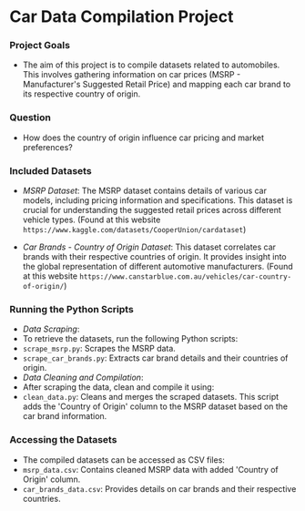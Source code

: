 # Car Data Compilation Project

### Project Goals
* The aim of this project is to compile datasets related to automobiles. This involves gathering information on car prices (MSRP - Manufacturer's Suggested Retail Price) and mapping each car brand to its respective country of origin.

### Question
* How does the country of origin influence car pricing and market preferences?

### Included Datasets
* *MSRP Dataset*: The MSRP dataset contains details of various car models, including pricing information and specifications. This dataset is crucial for understanding the suggested retail prices across different vehicle types. (Found at this website `https://www.kaggle.com/datasets/CooperUnion/cardataset`)

* *Car Brands - Country of Origin Dataset*: This dataset correlates car brands with their respective countries of origin. It provides insight into the global representation of different automotive manufacturers. (Found at this website `https://www.canstarblue.com.au/vehicles/car-country-of-origin/`)

### Running the Python Scripts
* *Data Scraping*:
* To retrieve the datasets, run the following Python scripts:
* `scrape_msrp.py`: Scrapes the MSRP data.
* `scrape_car_brands.py`: Extracts car brand details and their countries of origin. 
* *Data Cleaning and Compilation*:
* After scraping the data, clean and compile it using:
* `clean_data.py`: Cleans and merges the scraped datasets. This script adds the 'Country of Origin' column to the MSRP dataset based on the car brand information.

### Accessing the Datasets
* The compiled datasets can be accessed as CSV files:
* `msrp_data.csv`: Contains cleaned MSRP data with added 'Country of Origin' column.
* `car_brands_data.csv`: Provides details on car brands and their respective countries.





